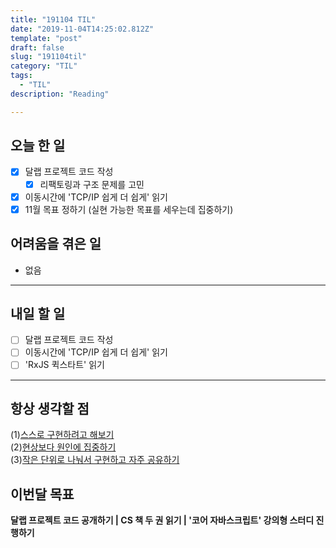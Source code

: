 ```yaml
---
title: "191104 TIL"
date: "2019-11-04T14:25:02.812Z"
template: "post"
draft: false
slug: "191104til"
category: "TIL"
tags:
  - "TIL"
description: "Reading"

---
```


## 오늘 한 일

- [x] 달랩 프로젝트 코드 작성
  - [x] 리팩토링과 구조 문제를 고민
- [x] 이동시간에 'TCP/IP 쉽게 더 쉽게' 읽기
- [x] 11월 목표 정하기 (실현 가능한 목표를 세우는데 집중하기)

## 어려움을 겪은 일

- 없음

---

## 내일 할 일

- [ ] 달랩 프로젝트 코드 작성
- [ ] 이동시간에 'TCP/IP 쉽게 더 쉽게' 읽기
- [ ] 'RxJS 퀵스타트' 읽기

------



## 항상 생각할 점

(1)<u>스스로 구현하려고 해보기</u> <br>(2)<u>현상보다 원인에 집중하기</u> <br>(3)<u>작은 단위로 나눠서 구현하고 자주 공유하기</u>



## 이번달 목표

**달랩 프로젝트 코드 공개하기 | CS 책 두 권 읽기 | '코어 자바스크립트' 강의형 스터디 진행하기**

